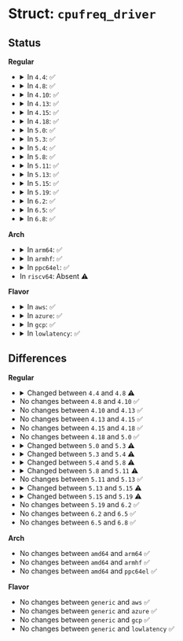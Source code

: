 # Struct: <code>cpufreq_driver</code>

## Status
<b>Regular</b>
<ul>
<li>
<details>
<summary>In <code>4.4</code>: ✅</summary>

```c
struct cpufreq_driver {
    char name[16];
    u8 flags;
    void *driver_data;
    int (*init)(struct cpufreq_policy *);
    int (*verify)(struct cpufreq_policy *);
    int (*setpolicy)(struct cpufreq_policy *);
    int (*target)(struct cpufreq_policy *, unsigned int, unsigned int);
    int (*target_index)(struct cpufreq_policy *, unsigned int);
    unsigned int (*get_intermediate)(struct cpufreq_policy *, unsigned int);
    int (*target_intermediate)(struct cpufreq_policy *, unsigned int);
    unsigned int (*get)(unsigned int);
    int (*bios_limit)(int, unsigned int *);
    int (*exit)(struct cpufreq_policy *);
    void (*stop_cpu)(struct cpufreq_policy *);
    int (*suspend)(struct cpufreq_policy *);
    int (*resume)(struct cpufreq_policy *);
    void (*ready)(struct cpufreq_policy *);
    struct freq_attr **attr;
    bool boost_supported;
    bool boost_enabled;
    int (*set_boost)(int);
};
```
</details>
</li>
<li>
<details>
<summary>In <code>4.8</code>: ✅</summary>

```c
struct cpufreq_driver {
    char name[16];
    u8 flags;
    void *driver_data;
    int (*init)(struct cpufreq_policy *);
    int (*verify)(struct cpufreq_policy *);
    int (*setpolicy)(struct cpufreq_policy *);
    int (*target)(struct cpufreq_policy *, unsigned int, unsigned int);
    int (*target_index)(struct cpufreq_policy *, unsigned int);
    unsigned int (*fast_switch)(struct cpufreq_policy *, unsigned int);
    unsigned int (*resolve_freq)(struct cpufreq_policy *, unsigned int);
    unsigned int (*get_intermediate)(struct cpufreq_policy *, unsigned int);
    int (*target_intermediate)(struct cpufreq_policy *, unsigned int);
    unsigned int (*get)(unsigned int);
    int (*bios_limit)(int, unsigned int *);
    int (*exit)(struct cpufreq_policy *);
    void (*stop_cpu)(struct cpufreq_policy *);
    int (*suspend)(struct cpufreq_policy *);
    int (*resume)(struct cpufreq_policy *);
    void (*ready)(struct cpufreq_policy *);
    struct freq_attr **attr;
    bool boost_enabled;
    int (*set_boost)(int);
};
```
</details>
</li>
<li>
<details>
<summary>In <code>4.10</code>: ✅</summary>

```c
struct cpufreq_driver {
    char name[16];
    u8 flags;
    void *driver_data;
    int (*init)(struct cpufreq_policy *);
    int (*verify)(struct cpufreq_policy *);
    int (*setpolicy)(struct cpufreq_policy *);
    int (*target)(struct cpufreq_policy *, unsigned int, unsigned int);
    int (*target_index)(struct cpufreq_policy *, unsigned int);
    unsigned int (*fast_switch)(struct cpufreq_policy *, unsigned int);
    unsigned int (*resolve_freq)(struct cpufreq_policy *, unsigned int);
    unsigned int (*get_intermediate)(struct cpufreq_policy *, unsigned int);
    int (*target_intermediate)(struct cpufreq_policy *, unsigned int);
    unsigned int (*get)(unsigned int);
    int (*bios_limit)(int, unsigned int *);
    int (*exit)(struct cpufreq_policy *);
    void (*stop_cpu)(struct cpufreq_policy *);
    int (*suspend)(struct cpufreq_policy *);
    int (*resume)(struct cpufreq_policy *);
    void (*ready)(struct cpufreq_policy *);
    struct freq_attr **attr;
    bool boost_enabled;
    int (*set_boost)(int);
};
```
</details>
</li>
<li>
<details>
<summary>In <code>4.13</code>: ✅</summary>

```c
struct cpufreq_driver {
    char name[16];
    u8 flags;
    void *driver_data;
    int (*init)(struct cpufreq_policy *);
    int (*verify)(struct cpufreq_policy *);
    int (*setpolicy)(struct cpufreq_policy *);
    int (*target)(struct cpufreq_policy *, unsigned int, unsigned int);
    int (*target_index)(struct cpufreq_policy *, unsigned int);
    unsigned int (*fast_switch)(struct cpufreq_policy *, unsigned int);
    unsigned int (*resolve_freq)(struct cpufreq_policy *, unsigned int);
    unsigned int (*get_intermediate)(struct cpufreq_policy *, unsigned int);
    int (*target_intermediate)(struct cpufreq_policy *, unsigned int);
    unsigned int (*get)(unsigned int);
    int (*bios_limit)(int, unsigned int *);
    int (*exit)(struct cpufreq_policy *);
    void (*stop_cpu)(struct cpufreq_policy *);
    int (*suspend)(struct cpufreq_policy *);
    int (*resume)(struct cpufreq_policy *);
    void (*ready)(struct cpufreq_policy *);
    struct freq_attr **attr;
    bool boost_enabled;
    int (*set_boost)(int);
};
```
</details>
</li>
<li>
<details>
<summary>In <code>4.15</code>: ✅</summary>

```c
struct cpufreq_driver {
    char name[16];
    u8 flags;
    void *driver_data;
    int (*init)(struct cpufreq_policy *);
    int (*verify)(struct cpufreq_policy *);
    int (*setpolicy)(struct cpufreq_policy *);
    int (*target)(struct cpufreq_policy *, unsigned int, unsigned int);
    int (*target_index)(struct cpufreq_policy *, unsigned int);
    unsigned int (*fast_switch)(struct cpufreq_policy *, unsigned int);
    unsigned int (*resolve_freq)(struct cpufreq_policy *, unsigned int);
    unsigned int (*get_intermediate)(struct cpufreq_policy *, unsigned int);
    int (*target_intermediate)(struct cpufreq_policy *, unsigned int);
    unsigned int (*get)(unsigned int);
    int (*bios_limit)(int, unsigned int *);
    int (*exit)(struct cpufreq_policy *);
    void (*stop_cpu)(struct cpufreq_policy *);
    int (*suspend)(struct cpufreq_policy *);
    int (*resume)(struct cpufreq_policy *);
    void (*ready)(struct cpufreq_policy *);
    struct freq_attr **attr;
    bool boost_enabled;
    int (*set_boost)(int);
};
```
</details>
</li>
<li>
<details>
<summary>In <code>4.18</code>: ✅</summary>

```c
struct cpufreq_driver {
    char name[16];
    u8 flags;
    void *driver_data;
    int (*init)(struct cpufreq_policy *);
    int (*verify)(struct cpufreq_policy *);
    int (*setpolicy)(struct cpufreq_policy *);
    int (*target)(struct cpufreq_policy *, unsigned int, unsigned int);
    int (*target_index)(struct cpufreq_policy *, unsigned int);
    unsigned int (*fast_switch)(struct cpufreq_policy *, unsigned int);
    unsigned int (*resolve_freq)(struct cpufreq_policy *, unsigned int);
    unsigned int (*get_intermediate)(struct cpufreq_policy *, unsigned int);
    int (*target_intermediate)(struct cpufreq_policy *, unsigned int);
    unsigned int (*get)(unsigned int);
    int (*bios_limit)(int, unsigned int *);
    int (*exit)(struct cpufreq_policy *);
    void (*stop_cpu)(struct cpufreq_policy *);
    int (*suspend)(struct cpufreq_policy *);
    int (*resume)(struct cpufreq_policy *);
    void (*ready)(struct cpufreq_policy *);
    struct freq_attr **attr;
    bool boost_enabled;
    int (*set_boost)(int);
};
```
</details>
</li>
<li>
<details>
<summary>In <code>5.0</code>: ✅</summary>

```c
struct cpufreq_driver {
    char name[16];
    u8 flags;
    void *driver_data;
    int (*init)(struct cpufreq_policy *);
    int (*verify)(struct cpufreq_policy *);
    int (*setpolicy)(struct cpufreq_policy *);
    int (*target)(struct cpufreq_policy *, unsigned int, unsigned int);
    int (*target_index)(struct cpufreq_policy *, unsigned int);
    unsigned int (*fast_switch)(struct cpufreq_policy *, unsigned int);
    unsigned int (*resolve_freq)(struct cpufreq_policy *, unsigned int);
    unsigned int (*get_intermediate)(struct cpufreq_policy *, unsigned int);
    int (*target_intermediate)(struct cpufreq_policy *, unsigned int);
    unsigned int (*get)(unsigned int);
    int (*bios_limit)(int, unsigned int *);
    int (*exit)(struct cpufreq_policy *);
    void (*stop_cpu)(struct cpufreq_policy *);
    int (*suspend)(struct cpufreq_policy *);
    int (*resume)(struct cpufreq_policy *);
    void (*ready)(struct cpufreq_policy *);
    struct freq_attr **attr;
    bool boost_enabled;
    int (*set_boost)(int);
};
```
</details>
</li>
<li>
<details>
<summary>In <code>5.3</code>: ✅</summary>

```c
struct cpufreq_driver {
    char name[16];
    u8 flags;
    void *driver_data;
    int (*init)(struct cpufreq_policy *);
    int (*verify)(struct cpufreq_policy *);
    int (*setpolicy)(struct cpufreq_policy *);
    int (*target)(struct cpufreq_policy *, unsigned int, unsigned int);
    int (*target_index)(struct cpufreq_policy *, unsigned int);
    unsigned int (*fast_switch)(struct cpufreq_policy *, unsigned int);
    unsigned int (*resolve_freq)(struct cpufreq_policy *, unsigned int);
    unsigned int (*get_intermediate)(struct cpufreq_policy *, unsigned int);
    int (*target_intermediate)(struct cpufreq_policy *, unsigned int);
    unsigned int (*get)(unsigned int);
    void (*update_limits)(unsigned int);
    int (*bios_limit)(int, unsigned int *);
    int (*online)(struct cpufreq_policy *);
    int (*offline)(struct cpufreq_policy *);
    int (*exit)(struct cpufreq_policy *);
    void (*stop_cpu)(struct cpufreq_policy *);
    int (*suspend)(struct cpufreq_policy *);
    int (*resume)(struct cpufreq_policy *);
    void (*ready)(struct cpufreq_policy *);
    struct freq_attr **attr;
    bool boost_enabled;
    int (*set_boost)(int);
};
```
</details>
</li>
<li>
<details>
<summary>In <code>5.4</code>: ✅</summary>

```c
struct cpufreq_driver {
    char name[16];
    u8 flags;
    void *driver_data;
    int (*init)(struct cpufreq_policy *);
    int (*verify)(struct cpufreq_policy_data *);
    int (*setpolicy)(struct cpufreq_policy *);
    int (*target)(struct cpufreq_policy *, unsigned int, unsigned int);
    int (*target_index)(struct cpufreq_policy *, unsigned int);
    unsigned int (*fast_switch)(struct cpufreq_policy *, unsigned int);
    unsigned int (*resolve_freq)(struct cpufreq_policy *, unsigned int);
    unsigned int (*get_intermediate)(struct cpufreq_policy *, unsigned int);
    int (*target_intermediate)(struct cpufreq_policy *, unsigned int);
    unsigned int (*get)(unsigned int);
    void (*update_limits)(unsigned int);
    int (*bios_limit)(int, unsigned int *);
    int (*online)(struct cpufreq_policy *);
    int (*offline)(struct cpufreq_policy *);
    int (*exit)(struct cpufreq_policy *);
    void (*stop_cpu)(struct cpufreq_policy *);
    int (*suspend)(struct cpufreq_policy *);
    int (*resume)(struct cpufreq_policy *);
    void (*ready)(struct cpufreq_policy *);
    struct freq_attr **attr;
    bool boost_enabled;
    int (*set_boost)(int);
};
```
</details>
</li>
<li>
<details>
<summary>In <code>5.8</code>: ✅</summary>

```c
struct cpufreq_driver {
    char name[16];
    u8 flags;
    void *driver_data;
    int (*init)(struct cpufreq_policy *);
    int (*verify)(struct cpufreq_policy_data *);
    int (*setpolicy)(struct cpufreq_policy *);
    int (*target)(struct cpufreq_policy *, unsigned int, unsigned int);
    int (*target_index)(struct cpufreq_policy *, unsigned int);
    unsigned int (*fast_switch)(struct cpufreq_policy *, unsigned int);
    unsigned int (*resolve_freq)(struct cpufreq_policy *, unsigned int);
    unsigned int (*get_intermediate)(struct cpufreq_policy *, unsigned int);
    int (*target_intermediate)(struct cpufreq_policy *, unsigned int);
    unsigned int (*get)(unsigned int);
    void (*update_limits)(unsigned int);
    int (*bios_limit)(int, unsigned int *);
    int (*online)(struct cpufreq_policy *);
    int (*offline)(struct cpufreq_policy *);
    int (*exit)(struct cpufreq_policy *);
    void (*stop_cpu)(struct cpufreq_policy *);
    int (*suspend)(struct cpufreq_policy *);
    int (*resume)(struct cpufreq_policy *);
    void (*ready)(struct cpufreq_policy *);
    struct freq_attr **attr;
    bool boost_enabled;
    int (*set_boost)(struct cpufreq_policy *, int);
};
```
</details>
</li>
<li>
<details>
<summary>In <code>5.11</code>: ✅</summary>

```c
struct cpufreq_driver {
    char name[16];
    u16 flags;
    void *driver_data;
    int (*init)(struct cpufreq_policy *);
    int (*verify)(struct cpufreq_policy_data *);
    int (*setpolicy)(struct cpufreq_policy *);
    int (*target)(struct cpufreq_policy *, unsigned int, unsigned int);
    int (*target_index)(struct cpufreq_policy *, unsigned int);
    unsigned int (*fast_switch)(struct cpufreq_policy *, unsigned int);
    void (*adjust_perf)(unsigned int, long unsigned int, long unsigned int, long unsigned int);
    unsigned int (*resolve_freq)(struct cpufreq_policy *, unsigned int);
    unsigned int (*get_intermediate)(struct cpufreq_policy *, unsigned int);
    int (*target_intermediate)(struct cpufreq_policy *, unsigned int);
    unsigned int (*get)(unsigned int);
    void (*update_limits)(unsigned int);
    int (*bios_limit)(int, unsigned int *);
    int (*online)(struct cpufreq_policy *);
    int (*offline)(struct cpufreq_policy *);
    int (*exit)(struct cpufreq_policy *);
    void (*stop_cpu)(struct cpufreq_policy *);
    int (*suspend)(struct cpufreq_policy *);
    int (*resume)(struct cpufreq_policy *);
    void (*ready)(struct cpufreq_policy *);
    struct freq_attr **attr;
    bool boost_enabled;
    int (*set_boost)(struct cpufreq_policy *, int);
};
```
</details>
</li>
<li>
<details>
<summary>In <code>5.13</code>: ✅</summary>

```c
struct cpufreq_driver {
    char name[16];
    u16 flags;
    void *driver_data;
    int (*init)(struct cpufreq_policy *);
    int (*verify)(struct cpufreq_policy_data *);
    int (*setpolicy)(struct cpufreq_policy *);
    int (*target)(struct cpufreq_policy *, unsigned int, unsigned int);
    int (*target_index)(struct cpufreq_policy *, unsigned int);
    unsigned int (*fast_switch)(struct cpufreq_policy *, unsigned int);
    void (*adjust_perf)(unsigned int, long unsigned int, long unsigned int, long unsigned int);
    unsigned int (*resolve_freq)(struct cpufreq_policy *, unsigned int);
    unsigned int (*get_intermediate)(struct cpufreq_policy *, unsigned int);
    int (*target_intermediate)(struct cpufreq_policy *, unsigned int);
    unsigned int (*get)(unsigned int);
    void (*update_limits)(unsigned int);
    int (*bios_limit)(int, unsigned int *);
    int (*online)(struct cpufreq_policy *);
    int (*offline)(struct cpufreq_policy *);
    int (*exit)(struct cpufreq_policy *);
    void (*stop_cpu)(struct cpufreq_policy *);
    int (*suspend)(struct cpufreq_policy *);
    int (*resume)(struct cpufreq_policy *);
    void (*ready)(struct cpufreq_policy *);
    struct freq_attr **attr;
    bool boost_enabled;
    int (*set_boost)(struct cpufreq_policy *, int);
};
```
</details>
</li>
<li>
<details>
<summary>In <code>5.15</code>: ✅</summary>

```c
struct cpufreq_driver {
    char name[16];
    u16 flags;
    void *driver_data;
    int (*init)(struct cpufreq_policy *);
    int (*verify)(struct cpufreq_policy_data *);
    int (*setpolicy)(struct cpufreq_policy *);
    int (*target)(struct cpufreq_policy *, unsigned int, unsigned int);
    int (*target_index)(struct cpufreq_policy *, unsigned int);
    unsigned int (*fast_switch)(struct cpufreq_policy *, unsigned int);
    void (*adjust_perf)(unsigned int, long unsigned int, long unsigned int, long unsigned int);
    unsigned int (*get_intermediate)(struct cpufreq_policy *, unsigned int);
    int (*target_intermediate)(struct cpufreq_policy *, unsigned int);
    unsigned int (*get)(unsigned int);
    void (*update_limits)(unsigned int);
    int (*bios_limit)(int, unsigned int *);
    int (*online)(struct cpufreq_policy *);
    int (*offline)(struct cpufreq_policy *);
    int (*exit)(struct cpufreq_policy *);
    int (*suspend)(struct cpufreq_policy *);
    int (*resume)(struct cpufreq_policy *);
    struct freq_attr **attr;
    bool boost_enabled;
    int (*set_boost)(struct cpufreq_policy *, int);
    void (*register_em)(struct cpufreq_policy *);
};
```
</details>
</li>
<li>
<details>
<summary>In <code>5.19</code>: ✅</summary>

```c
struct cpufreq_driver {
    char name[16];
    u16 flags;
    void *driver_data;
    int (*init)(struct cpufreq_policy *);
    int (*verify)(struct cpufreq_policy_data *);
    int (*setpolicy)(struct cpufreq_policy *);
    int (*target)(struct cpufreq_policy *, unsigned int, unsigned int);
    int (*target_index)(struct cpufreq_policy *, unsigned int);
    unsigned int (*fast_switch)(struct cpufreq_policy *, unsigned int);
    void (*adjust_perf)(unsigned int, long unsigned int, long unsigned int, long unsigned int);
    unsigned int (*get_intermediate)(struct cpufreq_policy *, unsigned int);
    int (*target_intermediate)(struct cpufreq_policy *, unsigned int);
    unsigned int (*get)(unsigned int);
    void (*update_limits)(unsigned int);
    int (*bios_limit)(int, unsigned int *);
    int (*online)(struct cpufreq_policy *);
    int (*offline)(struct cpufreq_policy *);
    int (*exit)(struct cpufreq_policy *);
    int (*suspend)(struct cpufreq_policy *);
    int (*resume)(struct cpufreq_policy *);
    void (*ready)(struct cpufreq_policy *);
    struct freq_attr **attr;
    bool boost_enabled;
    int (*set_boost)(struct cpufreq_policy *, int);
    void (*register_em)(struct cpufreq_policy *);
};
```
</details>
</li>
<li>
<details>
<summary>In <code>6.2</code>: ✅</summary>

```c
struct cpufreq_driver {
    char name[16];
    u16 flags;
    void *driver_data;
    int (*init)(struct cpufreq_policy *);
    int (*verify)(struct cpufreq_policy_data *);
    int (*setpolicy)(struct cpufreq_policy *);
    int (*target)(struct cpufreq_policy *, unsigned int, unsigned int);
    int (*target_index)(struct cpufreq_policy *, unsigned int);
    unsigned int (*fast_switch)(struct cpufreq_policy *, unsigned int);
    void (*adjust_perf)(unsigned int, long unsigned int, long unsigned int, long unsigned int);
    unsigned int (*get_intermediate)(struct cpufreq_policy *, unsigned int);
    int (*target_intermediate)(struct cpufreq_policy *, unsigned int);
    unsigned int (*get)(unsigned int);
    void (*update_limits)(unsigned int);
    int (*bios_limit)(int, unsigned int *);
    int (*online)(struct cpufreq_policy *);
    int (*offline)(struct cpufreq_policy *);
    int (*exit)(struct cpufreq_policy *);
    int (*suspend)(struct cpufreq_policy *);
    int (*resume)(struct cpufreq_policy *);
    void (*ready)(struct cpufreq_policy *);
    struct freq_attr **attr;
    bool boost_enabled;
    int (*set_boost)(struct cpufreq_policy *, int);
    void (*register_em)(struct cpufreq_policy *);
};
```
</details>
</li>
<li>
<details>
<summary>In <code>6.5</code>: ✅</summary>

```c
struct cpufreq_driver {
    char name[16];
    u16 flags;
    void *driver_data;
    int (*init)(struct cpufreq_policy *);
    int (*verify)(struct cpufreq_policy_data *);
    int (*setpolicy)(struct cpufreq_policy *);
    int (*target)(struct cpufreq_policy *, unsigned int, unsigned int);
    int (*target_index)(struct cpufreq_policy *, unsigned int);
    unsigned int (*fast_switch)(struct cpufreq_policy *, unsigned int);
    void (*adjust_perf)(unsigned int, long unsigned int, long unsigned int, long unsigned int);
    unsigned int (*get_intermediate)(struct cpufreq_policy *, unsigned int);
    int (*target_intermediate)(struct cpufreq_policy *, unsigned int);
    unsigned int (*get)(unsigned int);
    void (*update_limits)(unsigned int);
    int (*bios_limit)(int, unsigned int *);
    int (*online)(struct cpufreq_policy *);
    int (*offline)(struct cpufreq_policy *);
    int (*exit)(struct cpufreq_policy *);
    int (*suspend)(struct cpufreq_policy *);
    int (*resume)(struct cpufreq_policy *);
    void (*ready)(struct cpufreq_policy *);
    struct freq_attr **attr;
    bool boost_enabled;
    int (*set_boost)(struct cpufreq_policy *, int);
    void (*register_em)(struct cpufreq_policy *);
};
```
</details>
</li>
<li>
<details>
<summary>In <code>6.8</code>: ✅</summary>

```c
struct cpufreq_driver {
    char name[16];
    u16 flags;
    void *driver_data;
    int (*init)(struct cpufreq_policy *);
    int (*verify)(struct cpufreq_policy_data *);
    int (*setpolicy)(struct cpufreq_policy *);
    int (*target)(struct cpufreq_policy *, unsigned int, unsigned int);
    int (*target_index)(struct cpufreq_policy *, unsigned int);
    unsigned int (*fast_switch)(struct cpufreq_policy *, unsigned int);
    void (*adjust_perf)(unsigned int, long unsigned int, long unsigned int, long unsigned int);
    unsigned int (*get_intermediate)(struct cpufreq_policy *, unsigned int);
    int (*target_intermediate)(struct cpufreq_policy *, unsigned int);
    unsigned int (*get)(unsigned int);
    void (*update_limits)(unsigned int);
    int (*bios_limit)(int, unsigned int *);
    int (*online)(struct cpufreq_policy *);
    int (*offline)(struct cpufreq_policy *);
    int (*exit)(struct cpufreq_policy *);
    int (*suspend)(struct cpufreq_policy *);
    int (*resume)(struct cpufreq_policy *);
    void (*ready)(struct cpufreq_policy *);
    struct freq_attr **attr;
    bool boost_enabled;
    int (*set_boost)(struct cpufreq_policy *, int);
    void (*register_em)(struct cpufreq_policy *);
};
```
</details>
</li>
</ul>
<b>Arch</b>
<ul>
<li>
<details>
<summary>In <code>arm64</code>: ✅</summary>

```c
struct cpufreq_driver {
    char name[16];
    u8 flags;
    void *driver_data;
    int (*init)(struct cpufreq_policy *);
    int (*verify)(struct cpufreq_policy_data *);
    int (*setpolicy)(struct cpufreq_policy *);
    int (*target)(struct cpufreq_policy *, unsigned int, unsigned int);
    int (*target_index)(struct cpufreq_policy *, unsigned int);
    unsigned int (*fast_switch)(struct cpufreq_policy *, unsigned int);
    unsigned int (*resolve_freq)(struct cpufreq_policy *, unsigned int);
    unsigned int (*get_intermediate)(struct cpufreq_policy *, unsigned int);
    int (*target_intermediate)(struct cpufreq_policy *, unsigned int);
    unsigned int (*get)(unsigned int);
    void (*update_limits)(unsigned int);
    int (*bios_limit)(int, unsigned int *);
    int (*online)(struct cpufreq_policy *);
    int (*offline)(struct cpufreq_policy *);
    int (*exit)(struct cpufreq_policy *);
    void (*stop_cpu)(struct cpufreq_policy *);
    int (*suspend)(struct cpufreq_policy *);
    int (*resume)(struct cpufreq_policy *);
    void (*ready)(struct cpufreq_policy *);
    struct freq_attr **attr;
    bool boost_enabled;
    int (*set_boost)(int);
};
```
</details>
</li>
<li>
<details>
<summary>In <code>armhf</code>: ✅</summary>

```c
struct cpufreq_driver {
    char name[16];
    u8 flags;
    void *driver_data;
    int (*init)(struct cpufreq_policy *);
    int (*verify)(struct cpufreq_policy_data *);
    int (*setpolicy)(struct cpufreq_policy *);
    int (*target)(struct cpufreq_policy *, unsigned int, unsigned int);
    int (*target_index)(struct cpufreq_policy *, unsigned int);
    unsigned int (*fast_switch)(struct cpufreq_policy *, unsigned int);
    unsigned int (*resolve_freq)(struct cpufreq_policy *, unsigned int);
    unsigned int (*get_intermediate)(struct cpufreq_policy *, unsigned int);
    int (*target_intermediate)(struct cpufreq_policy *, unsigned int);
    unsigned int (*get)(unsigned int);
    void (*update_limits)(unsigned int);
    int (*bios_limit)(int, unsigned int *);
    int (*online)(struct cpufreq_policy *);
    int (*offline)(struct cpufreq_policy *);
    int (*exit)(struct cpufreq_policy *);
    void (*stop_cpu)(struct cpufreq_policy *);
    int (*suspend)(struct cpufreq_policy *);
    int (*resume)(struct cpufreq_policy *);
    void (*ready)(struct cpufreq_policy *);
    struct freq_attr **attr;
    bool boost_enabled;
    int (*set_boost)(int);
};
```
</details>
</li>
<li>
<details>
<summary>In <code>ppc64el</code>: ✅</summary>

```c
struct cpufreq_driver {
    char name[16];
    u8 flags;
    void *driver_data;
    int (*init)(struct cpufreq_policy *);
    int (*verify)(struct cpufreq_policy_data *);
    int (*setpolicy)(struct cpufreq_policy *);
    int (*target)(struct cpufreq_policy *, unsigned int, unsigned int);
    int (*target_index)(struct cpufreq_policy *, unsigned int);
    unsigned int (*fast_switch)(struct cpufreq_policy *, unsigned int);
    unsigned int (*resolve_freq)(struct cpufreq_policy *, unsigned int);
    unsigned int (*get_intermediate)(struct cpufreq_policy *, unsigned int);
    int (*target_intermediate)(struct cpufreq_policy *, unsigned int);
    unsigned int (*get)(unsigned int);
    void (*update_limits)(unsigned int);
    int (*bios_limit)(int, unsigned int *);
    int (*online)(struct cpufreq_policy *);
    int (*offline)(struct cpufreq_policy *);
    int (*exit)(struct cpufreq_policy *);
    void (*stop_cpu)(struct cpufreq_policy *);
    int (*suspend)(struct cpufreq_policy *);
    int (*resume)(struct cpufreq_policy *);
    void (*ready)(struct cpufreq_policy *);
    struct freq_attr **attr;
    bool boost_enabled;
    int (*set_boost)(int);
};
```
</details>
</li>
<li>
In <code>riscv64</code>: Absent ⚠️
</li>
</ul>
<b>Flavor</b>
<ul>
<li>
<details>
<summary>In <code>aws</code>: ✅</summary>

```c
struct cpufreq_driver {
    char name[16];
    u8 flags;
    void *driver_data;
    int (*init)(struct cpufreq_policy *);
    int (*verify)(struct cpufreq_policy_data *);
    int (*setpolicy)(struct cpufreq_policy *);
    int (*target)(struct cpufreq_policy *, unsigned int, unsigned int);
    int (*target_index)(struct cpufreq_policy *, unsigned int);
    unsigned int (*fast_switch)(struct cpufreq_policy *, unsigned int);
    unsigned int (*resolve_freq)(struct cpufreq_policy *, unsigned int);
    unsigned int (*get_intermediate)(struct cpufreq_policy *, unsigned int);
    int (*target_intermediate)(struct cpufreq_policy *, unsigned int);
    unsigned int (*get)(unsigned int);
    void (*update_limits)(unsigned int);
    int (*bios_limit)(int, unsigned int *);
    int (*online)(struct cpufreq_policy *);
    int (*offline)(struct cpufreq_policy *);
    int (*exit)(struct cpufreq_policy *);
    void (*stop_cpu)(struct cpufreq_policy *);
    int (*suspend)(struct cpufreq_policy *);
    int (*resume)(struct cpufreq_policy *);
    void (*ready)(struct cpufreq_policy *);
    struct freq_attr **attr;
    bool boost_enabled;
    int (*set_boost)(int);
};
```
</details>
</li>
<li>
<details>
<summary>In <code>azure</code>: ✅</summary>

```c
struct cpufreq_driver {
    char name[16];
    u8 flags;
    void *driver_data;
    int (*init)(struct cpufreq_policy *);
    int (*verify)(struct cpufreq_policy_data *);
    int (*setpolicy)(struct cpufreq_policy *);
    int (*target)(struct cpufreq_policy *, unsigned int, unsigned int);
    int (*target_index)(struct cpufreq_policy *, unsigned int);
    unsigned int (*fast_switch)(struct cpufreq_policy *, unsigned int);
    unsigned int (*resolve_freq)(struct cpufreq_policy *, unsigned int);
    unsigned int (*get_intermediate)(struct cpufreq_policy *, unsigned int);
    int (*target_intermediate)(struct cpufreq_policy *, unsigned int);
    unsigned int (*get)(unsigned int);
    void (*update_limits)(unsigned int);
    int (*bios_limit)(int, unsigned int *);
    int (*online)(struct cpufreq_policy *);
    int (*offline)(struct cpufreq_policy *);
    int (*exit)(struct cpufreq_policy *);
    void (*stop_cpu)(struct cpufreq_policy *);
    int (*suspend)(struct cpufreq_policy *);
    int (*resume)(struct cpufreq_policy *);
    void (*ready)(struct cpufreq_policy *);
    struct freq_attr **attr;
    bool boost_enabled;
    int (*set_boost)(int);
};
```
</details>
</li>
<li>
<details>
<summary>In <code>gcp</code>: ✅</summary>

```c
struct cpufreq_driver {
    char name[16];
    u8 flags;
    void *driver_data;
    int (*init)(struct cpufreq_policy *);
    int (*verify)(struct cpufreq_policy_data *);
    int (*setpolicy)(struct cpufreq_policy *);
    int (*target)(struct cpufreq_policy *, unsigned int, unsigned int);
    int (*target_index)(struct cpufreq_policy *, unsigned int);
    unsigned int (*fast_switch)(struct cpufreq_policy *, unsigned int);
    unsigned int (*resolve_freq)(struct cpufreq_policy *, unsigned int);
    unsigned int (*get_intermediate)(struct cpufreq_policy *, unsigned int);
    int (*target_intermediate)(struct cpufreq_policy *, unsigned int);
    unsigned int (*get)(unsigned int);
    void (*update_limits)(unsigned int);
    int (*bios_limit)(int, unsigned int *);
    int (*online)(struct cpufreq_policy *);
    int (*offline)(struct cpufreq_policy *);
    int (*exit)(struct cpufreq_policy *);
    void (*stop_cpu)(struct cpufreq_policy *);
    int (*suspend)(struct cpufreq_policy *);
    int (*resume)(struct cpufreq_policy *);
    void (*ready)(struct cpufreq_policy *);
    struct freq_attr **attr;
    bool boost_enabled;
    int (*set_boost)(int);
};
```
</details>
</li>
<li>
<details>
<summary>In <code>lowlatency</code>: ✅</summary>

```c
struct cpufreq_driver {
    char name[16];
    u8 flags;
    void *driver_data;
    int (*init)(struct cpufreq_policy *);
    int (*verify)(struct cpufreq_policy_data *);
    int (*setpolicy)(struct cpufreq_policy *);
    int (*target)(struct cpufreq_policy *, unsigned int, unsigned int);
    int (*target_index)(struct cpufreq_policy *, unsigned int);
    unsigned int (*fast_switch)(struct cpufreq_policy *, unsigned int);
    unsigned int (*resolve_freq)(struct cpufreq_policy *, unsigned int);
    unsigned int (*get_intermediate)(struct cpufreq_policy *, unsigned int);
    int (*target_intermediate)(struct cpufreq_policy *, unsigned int);
    unsigned int (*get)(unsigned int);
    void (*update_limits)(unsigned int);
    int (*bios_limit)(int, unsigned int *);
    int (*online)(struct cpufreq_policy *);
    int (*offline)(struct cpufreq_policy *);
    int (*exit)(struct cpufreq_policy *);
    void (*stop_cpu)(struct cpufreq_policy *);
    int (*suspend)(struct cpufreq_policy *);
    int (*resume)(struct cpufreq_policy *);
    void (*ready)(struct cpufreq_policy *);
    struct freq_attr **attr;
    bool boost_enabled;
    int (*set_boost)(int);
};
```
</details>
</li>
</ul>

## Differences
<b>Regular</b>
<ul>
<li>
<details>
<summary>Changed between <code>4.4</code> and <code>4.8</code> ⚠️</summary>
<ul>
<li>
<b>Field added. </b>
<code>unsigned int (*fast_switch)(struct cpufreq_policy *, unsigned int)</code>
</li>
<li>
<b>Field added. </b>
<code>unsigned int (*resolve_freq)(struct cpufreq_policy *, unsigned int)</code>
</li>
<li>
<b>Field removed. </b>
<code>bool boost_supported</code>
</li>
</ul>
</details>
</li>
<li>
No changes between <code>4.8</code> and <code>4.10</code> ✅
</li>
<li>
No changes between <code>4.10</code> and <code>4.13</code> ✅
</li>
<li>
No changes between <code>4.13</code> and <code>4.15</code> ✅
</li>
<li>
No changes between <code>4.15</code> and <code>4.18</code> ✅
</li>
<li>
No changes between <code>4.18</code> and <code>5.0</code> ✅
</li>
<li>
<details>
<summary>Changed between <code>5.0</code> and <code>5.3</code> ⚠️</summary>
<ul>
<li>
<b>Field added. </b>
<code>void (*update_limits)(unsigned int)</code>
</li>
<li>
<b>Field added. </b>
<code>int (*online)(struct cpufreq_policy *)</code>
</li>
<li>
<b>Field added. </b>
<code>int (*offline)(struct cpufreq_policy *)</code>
</li>
</ul>
</details>
</li>
<li>
<details>
<summary>Changed between <code>5.3</code> and <code>5.4</code> ⚠️</summary>
<ul>
<li>
<b>Field type changed. </b>
<code>int (*verify)(struct cpufreq_policy *)</code> ➡️ <code>int (*verify)(struct cpufreq_policy_data *)</code>
</li>
</ul>
</details>
</li>
<li>
<details>
<summary>Changed between <code>5.4</code> and <code>5.8</code> ⚠️</summary>
<ul>
<li>
<b>Field type changed. </b>
<code>int (*set_boost)(int)</code> ➡️ <code>int (*set_boost)(struct cpufreq_policy *, int)</code>
</li>
</ul>
</details>
</li>
<li>
<details>
<summary>Changed between <code>5.8</code> and <code>5.11</code> ⚠️</summary>
<ul>
<li>
<b>Field added. </b>
<code>void (*adjust_perf)(unsigned int, long unsigned int, long unsigned int, long unsigned int)</code>
</li>
<li>
<b>Field type changed. </b>
<code>u8 flags</code> ➡️ <code>u16 flags</code>
</li>
</ul>
</details>
</li>
<li>
No changes between <code>5.11</code> and <code>5.13</code> ✅
</li>
<li>
<details>
<summary>Changed between <code>5.13</code> and <code>5.15</code> ⚠️</summary>
<ul>
<li>
<b>Field added. </b>
<code>void (*register_em)(struct cpufreq_policy *)</code>
</li>
<li>
<b>Field removed. </b>
<code>unsigned int (*resolve_freq)(struct cpufreq_policy *, unsigned int)</code>
</li>
<li>
<b>Field removed. </b>
<code>void (*stop_cpu)(struct cpufreq_policy *)</code>
</li>
<li>
<b>Field removed. </b>
<code>void (*ready)(struct cpufreq_policy *)</code>
</li>
</ul>
</details>
</li>
<li>
<details>
<summary>Changed between <code>5.15</code> and <code>5.19</code> ⚠️</summary>
<ul>
<li>
<b>Field added. </b>
<code>void (*ready)(struct cpufreq_policy *)</code>
</li>
</ul>
</details>
</li>
<li>
No changes between <code>5.19</code> and <code>6.2</code> ✅
</li>
<li>
No changes between <code>6.2</code> and <code>6.5</code> ✅
</li>
<li>
No changes between <code>6.5</code> and <code>6.8</code> ✅
</li>
</ul>
<b>Arch</b>
<ul>
<li>
No changes between <code>amd64</code> and <code>arm64</code> ✅
</li>
<li>
No changes between <code>amd64</code> and <code>armhf</code> ✅
</li>
<li>
No changes between <code>amd64</code> and <code>ppc64el</code> ✅
</li>
</ul>
<b>Flavor</b>
<ul>
<li>
No changes between <code>generic</code> and <code>aws</code> ✅
</li>
<li>
No changes between <code>generic</code> and <code>azure</code> ✅
</li>
<li>
No changes between <code>generic</code> and <code>gcp</code> ✅
</li>
<li>
No changes between <code>generic</code> and <code>lowlatency</code> ✅
</li>
</ul>
